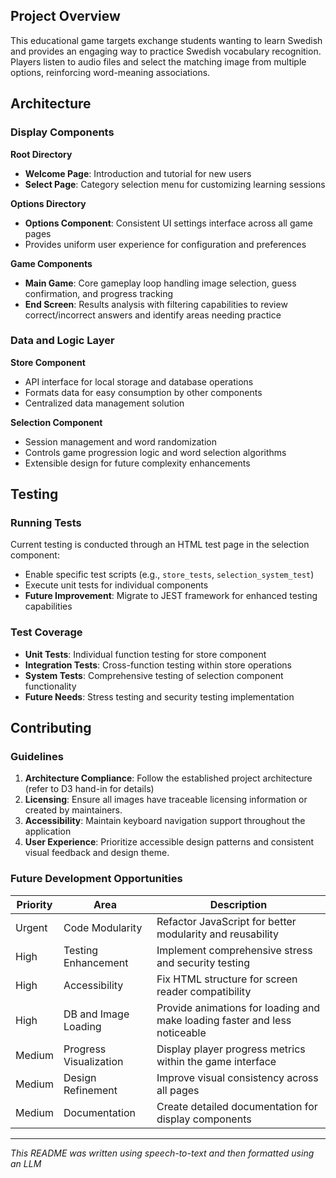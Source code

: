 ## Project Overview

This educational game targets exchange students wanting to learn Swedish and provides an engaging way to practice Swedish vocabulary recognition. Players listen to audio files and select the matching image from multiple options, reinforcing word-meaning associations.

## Architecture

### Display Components

**Root Directory**

- **Welcome Page**: Introduction and tutorial for new users
- **Select Page**: Category selection menu for customizing learning sessions

**Options Directory**

- **Options Component**: Consistent UI settings interface across all game pages
- Provides uniform user experience for configuration and preferences

**Game Components**

- **Main Game**: Core gameplay loop handling image selection, guess confirmation, and progress tracking
- **End Screen**: Results analysis with filtering capabilities to review correct/incorrect answers and identify areas needing practice

### Data and Logic Layer

**Store Component**

- API interface for local storage and database operations
- Formats data for easy consumption by other components
- Centralized data management solution

**Selection Component**

- Session management and word randomization
- Controls game progression logic and word selection algorithms
- Extensible design for future complexity enhancements

## Testing

### Running Tests

Current testing is conducted through an HTML test page in the selection component:

- Enable specific test scripts (e.g., `store_tests`, `selection_system_test`)
- Execute unit tests for individual components
- **Future Improvement**: Migrate to JEST framework for enhanced testing capabilities

### Test Coverage

- **Unit Tests**: Individual function testing for store component
- **Integration Tests**: Cross-function testing within store operations
- **System Tests**: Comprehensive testing of selection component functionality
- **Future Needs**: Stress testing and security testing implementation

## Contributing

### Guidelines

1. **Architecture Compliance**: Follow the established project architecture (refer to D3 hand-in for details)
2. **Licensing**: Ensure all images have traceable licensing information or created by maintainers.
3. **Accessibility**: Maintain keyboard navigation support throughout the application
4. **User Experience**: Prioritize accessible design patterns and consistent visual feedback and design theme.

### Future Development Opportunities

| Priority | Area                   | Description                                                                |
| -------- | ---------------------- | -------------------------------------------------------------------------- |
| Urgent   | Code Modularity        | Refactor JavaScript for better modularity and reusability                  |
| High     | Testing Enhancement    | Implement comprehensive stress and security testing                        |
| High     | Accessibility          | Fix HTML structure for screen reader compatibility                         |
| High     | DB and Image Loading   | Provide animations for loading and make loading faster and less noticeable |
| Medium   | Progress Visualization | Display player progress metrics within the game interface                  |
| Medium   | Design Refinement      | Improve visual consistency across all pages                                |
| Medium   | Documentation          | Create detailed documentation for display components                       |

---

_This README was written using speech-to-text and then formatted using an LLM_
